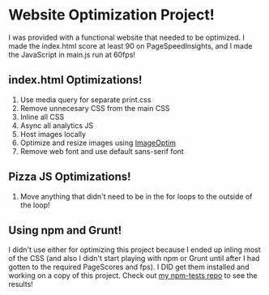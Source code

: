 # Website Optimization Project!

I was provided with a functional website that needed to be optimized.  I made the index.html score at least 90 on PageSpeedInsights, and I made the JavaScript in main.js run at 60fps!

## index.html Optimizations!

1. Use media query for separate print.css
2. Remove unnecesary CSS from the main CSS
3. Inline all CSS
4. Async all analytics JS
5. Host images locally
6. Optimize and resize images using [ImageOptim](https://imageoptim.com/)
7. Remove web font and use default sans-serif font

## Pizza JS Optimizations!

1. Move anything that didn't need to be in the for loops to the outside of the loop!

## Using npm and Grunt!

I didn't use either for optimizing this project because I ended up inling most of the CSS (and also I didn't start playing with npm or Grunt until after I had gotten to the required PageScores and fps). I DID get them installed and working on a copy of this project.  Check out [my npm-tests repo](https://github.com/danodea/npm-tests.git) to see the results!